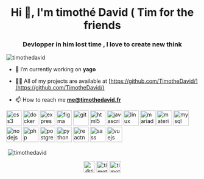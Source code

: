 <h1 align="center">Hi 👋, I'm timothé David ( Tim for the friends</h1>
<h3 align="center">Devlopper in him lost time , I love to create new think</h3>

<p align="left"> <img src="https://komarev.com/ghpvc/?username=timothedavid" alt="timothedavid" /> </p>

- 🔭 I’m currently working on **yago**

- 👨‍💻 All of my projects are available at [https://github.com/TimotheDavid/](https://github.com/TimotheDavid/)

- 📫 How to reach me **me@timothedavid.fr**

<p align="left"><img src="https://devicons.github.io/devicon/devicon.git/icons/css3/css3-original-wordmark.svg" alt="css3" width="40" height="40"/> <img src="https://devicons.github.io/devicon/devicon.git/icons/docker/docker-original-wordmark.svg" alt="docker" width="40" height="40"/> <img src="https://devicons.github.io/devicon/devicon.git/icons/express/express-original-wordmark.svg" alt="express" width="40" height="40"/> <img src="https://www.vectorlogo.zone/logos/figma/figma-icon.svg" alt="figma" width="40" height="40"/> <img src="https://www.vectorlogo.zone/logos/git-scm/git-scm-icon.svg" alt="git" width="40" height="40"/> <img src="https://devicons.github.io/devicon/devicon.git/icons/html5/html5-original-wordmark.svg" alt="html5" width="40" height="40"/> <img src="https://devicons.github.io/devicon/devicon.git/icons/javascript/javascript-original.svg" alt="javascript" width="40" height="40"/> <img src="https://devicons.github.io/devicon/devicon.git/icons/linux/linux-original.svg" alt="linux" width="40" height="40"/> <img src="https://www.vectorlogo.zone/logos/mariadb/mariadb-icon.svg" alt="mariadb" width="40" height="40"/> <img src="https://raw.githubusercontent.com/prplx/svg-logos/5585531d45d294869c4eaab4d7cf2e9c167710a9/svg/materialize.svg" alt="materialize" width="40" height="40"/> <img src="https://devicons.github.io/devicon/devicon.git/icons/mysql/mysql-original-wordmark.svg" alt="mysql" width="40" height="40"/> <img src="https://devicons.github.io/devicon/devicon.git/icons/nodejs/nodejs-original-wordmark.svg" alt="nodejs" width="40" height="40"/> <img src="https://devicons.github.io/devicon/devicon.git/icons/php/php-original.svg" alt="php" width="40" height="40"/> <img src="https://devicons.github.io/devicon/devicon.git/icons/postgresql/postgresql-original-wordmark.svg" alt="postgresql" width="40" height="40"/> <img src="https://devicons.github.io/devicon/devicon.git/icons/python/python-original.svg" alt="python" width="40" height="40"/> <img src="https://reactnative.dev/img/header_logo.svg" alt="reactnative" width="40" height="40"/> <img src="https://devicons.github.io/devicon/devicon.git/icons/sass/sass-original.svg" alt="sass" width="40" height="40"/> <img src="https://devicons.github.io/devicon/devicon.git/icons/vuejs/vuejs-original-wordmark.svg" alt="vuejs" width="40" height="40"/></p>

<p>&nbsp;<img align="center" src="https://github-readme-stats.vercel.app/api?username=timothedavid&show_icons=true" alt="timothedavid" /></p>

<p align="center">
<a href="https://twitter.com/@timothdavid6" target="blank"><img align="center" src="https://cdn.jsdelivr.net/npm/simple-icons@3.0.1/icons/twitter.svg" alt="@timothdavid6" height="30" width="30" /></a>
<a href="https://linkedin.com/in/timothe david" target="blank"><img align="center" src="https://cdn.jsdelivr.net/npm/simple-icons@3.0.1/icons/linkedin.svg" alt="timothe david" height="30" width="30" /></a>
<a href="https://fb.com/timothe david" target="blank"><img align="center" src="https://cdn.jsdelivr.net/npm/simple-icons@3.0.1/icons/facebook.svg" alt="timothe david" height="30" width="30" /></a>
</p>